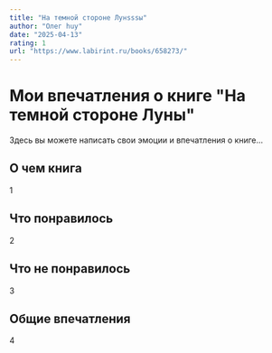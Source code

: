 ```yaml
---
title: "На темной стороне Лунsssы"
author: "Олег huy"
date: "2025-04-13"
rating: 1
url: "https://www.labirint.ru/books/658273/"
---
```


# Мои впечатления о книге "На темной стороне Луны"

Здесь вы можете написать свои эмоции и впечатления о книге...

## О чем книга
1
## Что понравилось
2
## Что не понравилось
3
## Общие впечатления
4